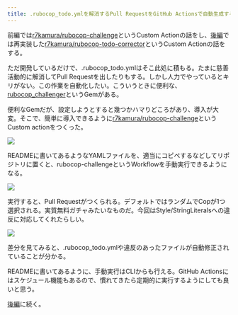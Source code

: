 ```yaml
---
title: .rubocop_todo.ymlを解消するPull RequestをGitHub Actionsで自動生成する (前編)
---
```

前編では[r7kamura/rubocop-challenge](https://github.com/r7kamura/rubocop-challenge)というCustom Actionの話をし、[後編](https://r7kamura.com/articles/2022-05-15-rubocop-todo-corrector)では再実装した[r7kamura/rubocop-todo-corrector](https://github.com/r7kamura/rubocop-todo-corrector)というCustom Actionの話をする。

ただ開発しているだけで、.rubocop\_todo.ymlはそこ此処に積もる。たまに慈善活動的に解消してPull Requestを出したりもする。しかし人力でやっているとキリがない。この作業を自動化したい。こういうときに便利な、[rubocop\_challenger](https://github.com/ryz310/rubocop_challenger)というGemがある。

便利なGemだが、設定しようとすると幾つかハマりどころがあり、導入が大変。そこで、簡単に導入できるように[r7kamura/rubocop-challenge](https://github.com/r7kamura/rubocop-challenge)というCustom actionをつくった。

![](https://lh3.googleusercontent.com/docs/ADP-6oEyGtiraoLjruapywQ8IMGYG0QONBLe34RIhtrsOvnb1BkCZtcIJE1B1P3sFKmImrYcXvfjnO-1mLiN_L7Xm54gutKY6MfvHKSu4OeGnOfnmohYJVWW4UfbpiwJZz9BPVMGAMowQiMVVGSWf2wRC6ZFOH6VTvOYhhBjVXOa2qRhYuNXrFVwEc52UrV11Vx0f3AWq7gv1roAkst9Q2ROt9xRVdgNncScLlV1_J_iYXEPmmAPfGVAo1g6_6sf3Vr57wlHx9_rxLdUT7lB9J2Z_9WDzE6e4bbuoWqQXsKrBzbhBAw-1Axhlzmn22i8RH_FiulXmFE4-foKLlrT5uO7tgBgId4bkBFxjC-YwB4QIr8IrqWbusxWe_IXEz5k7NCKNGrTFhdpdIcsmsjT0yPd9Nigx1bk5VJJei7u61X_-Tde9Lc8M4Z1T3szUUs6DRo8xLT-XnYfWT7FCyNzbH__3HXrzi7Bxhz-NvrffvHvieuHdMAxgiD73mqnzEnVdemTYs6ywnt7JDpoOHHPP1mjfqPIxe_pjF6GXgH6ICkvXvmBVXCcry6rkAHyZKDBe43W_tr64j2qJIitMjd0EAPqGBk84VXDQfGQlr1DxgvZdxnDZchSuKckaNxrqv-s4ii-g63uaye_xdWzsviJiOPsVfGmLTTcu7VOevW6StaTOdcx6FvR1_ka8aQpivutB55zg7wmdJ6f8sR6VcY8eHmJ-Ve8EhUpsywE7xGtFNqkiC1tP1W8-70j5SLG-DwaAqI2xKvgKbt1lvef6Dr0PejbnQX7RnitZD0FCkGrhY9rQdXwB6-UwdkxaBN_YnUYEZVxnMO5XhyVoxLotvFk9Aex-V9J5aTiACnoo7XEriXAN58dEiK2wVdOMQItF8w3VAxAfFc8PbGXxbQ2gA_aBPPoQ8LVa5ehPry36V3v-CunGUnMbVkS0AIIcAUpxgE1_GlgNelR-jqfg2-FP0AoZky9wC_W2BWdvyxPD1jU3vt68DYgH_18zNOS-64ZEql3UehbGxKz9joOMV6C5udyP4cDaE4T8x4_XFZIcsq2gctISr5RiAO7hziFppZOD_JMVc-yDryDyML37kuq_3BJgueyeUPGQtEx3zltPmNgwCxjJ5O9lsSDcL0dt1wpA6pa2vUeg4qvUJaXHWZVMSg0QIAGbCmNZQi5sGN23waTM1751ShVFxI7FAD827Nh2PFiah5ErPKYs3nitnyFx_ViQ4XtY0bPizqb0fvHnzQflDbvAhRSYsdr)

READMEに書いてあるようなYAMLファイルを、適当にコピペするなどしてリポジトリに置くと、rubocop-challengeというWorkflowを手動実行できるようになる。

![](https://lh3.googleusercontent.com/docs/ADP-6oEVeWHs08Qs_L-gdq5XN5FZCY9R4svCr3xicZwBHOTLSguKhg5QHYtm8EJQ2DuIZOD6yNqPhJs9bA4vIBSsGtwlFMSTsgbj35Kd7C6cyqCv-qryrnJqO33Y8qndPfaUiJRXLopM8RlW5u8ryl0kzf3jYMHnAeVfyMXO7bYtL5u6NnCNVGQX6fHQCFcYPHiBhe5t-VPDKO_5DxiQTaBH3B5IQSiglYuwT2Ye3pc8JiO7fXEwlxignPWm8SYDrf37n8403cAsSVxpt0dY2alE9EeSAmWLIjNF5dOw6CpcJiLqQPs5LXDFYIIBeigz1b-VrF4e-NlmZjvYKyXQ8lnNYqVtBA22czqCgucH1YKFb_ZNgC0yt9FijmXv0Lv_XW-zN3UzRs6VT-CMD9WcGL1K9kBzyE4gcgE88V4WjWSjqs-G51bS5lfD3-Azf3VyGPSIb8xbwY7F0i3HPkVmcm4gtUeAoTCKRdt6sW2R9h8pCN2VLUhjHySWuzYg1vQxd1MC9oMls5yhXPnPrOgi08ixNsLMRtaayKJrUfkoyhk7WnpwNAimK4dS5UQ7cpoHYAZEqT11syvGX5_DGcKSzqmBwioKxLEbLUI30YPmX8yt8re8z-aPcd9_-seDd6L2T24dmeXiYi9crUR4y9gfuZBiBK3vMD7ziALTSrRyw8yWNjzsHEHBMfrAGZAgqgebua18bKEcH-d2KEh9Yh4u_ieWvBFCkGKmyJ7Ei_NXqDJUOe18PzzdpW6fv4Db3qkNgJqDtcky5mvVheDYPILK7JNQHYE0RfUlAhk5j_Z3aNYKy-OlX9Xku1yyBDbQuQP60jlcZSalurjw43n0BF4JLvs7kvrDA86j1VKP214F6YIX3KznkK2GTQTh4W6rjGC93NBtgPx8km2vPSvQU0jbYzd11VHLu8trDfh-2JoLn-2tfrELSLMDF1Bk4d2PArcyrcHQbkvpSwD1qKXDmenlrjUeNNI0skzn9P1Aj02jCHaVquZQ3F1bg2S8TZy8_pNvUcnbXtiFMUemUYDf7bGhXlur9RyPUwEUa6g7NrwbkGzDIFgBbfZ2mJl5wdAh8SE-Lfgpz_bSxDr0sQ-L1Aoq7fJCfyiv-1FfW27lDOrPJcWPAc33DA3rwBOIecCRh3JZf9gMWxn4fWD_jB-tYNPe7l5kaVfwzmO3l-exVxYtZ8qrTPwgwcsIyoFLLSUofznElfV0_Nfdruax9-37M9K_LWcwDkDdquyggRajfYU5OJPZffmE7Oj-)

実行すると、Pull Requestがつくられる。デフォルトではランダムでCopが1つ選択される。実質無料ガチャみたいなものだ。今回はStyle/StringLiteralsへの違反に対応してくれたらしい。

![](https://lh3.googleusercontent.com/docs/ADP-6oE5i6gCPvS6vOHKtiUFsBu5Jg5SQDQFRnHf2PUU78VuSuJtdhojL3MmSsdHEnaRifJAwkt5ZXk9Bpy550cnHONt5zxnuQMY1hx8_-iEM445YQosEzDr8_UWpMSbjaNTkbdtxdSSKRxzdGJts0tS-QbiPhFArfWMqaPMxYu6B6qJpqMmRJC4y6pBdpxywb--6tJLk8jeZBAptdZ84Qb_K-0XNXUtbCd-rFLGuQQ4NkjH89wZltcB0Ty7NMArKJZgjqSvVghsLgAKMFkT2aFchP7CTY1Gm3FReQqCKk4opDwUw4LYK9F0dEz2p5JNF1BUGNugtFTHOYYYlS97IOzU18rm8l4its-6sIEtqsS5ykj00pzmubX6AMwqRszf2D1ML5tstcA44bU41bJNG7gZ_2lAfp_jsp2KAqWO431jNZwSwKETkeGSZ64pQGm0QP-4RSD6epd-oZD3oNn5Jwb2O0353Xc6kQe3hJA3oMwSz5jqGpE5N50Q6ogxN3PwHvnDyQhWCvb7Ni9OMdE82gkJhbXhpwRpjtIKNi7Cwy5SAubcGW1KFDLFIgNXiAtPXuLkeYKZ4p4BihppRTvo4FwV19YBe1rU6HmQBq7Mj2Er2tSyBCojz4QL_Phw_gQtR2lUxWeiiPZxC4NwuOsq8F8ZWZTmxr0wfuETsJikHV6-3ztCQdViALZLR4VR2jtyNTWrjuVTe_e3f35N3rndnRxVS5YONUuWded0tw1CaiXzTrY6PXR337FOIkG2ne_ukzX2PWAmFME4j6fY-QYp0bBqyeqepiwzGG4RrlpOV0Kcew34JvQxk57TyNnF6NwWC3iflerjJqUGe0RTYUx1CrMpA1H5LK1BgwypkrexNoxfkf2LoJPf7Y0oRpClOysKkPrv8_4synSNEWNJG8uxQxEtzbP3dGvYZUGXQDV-Xsbp9iDpavQ9T4D_8-GGJmAEH3FzMV6a315CQWLzdcos1x6dayAumirt5ZTqHxVx32B5gtVerDWvhv-Q-98-9dxg_tWpcjrW67vksrIs9bwh2MEJNXvGVwqsmbw532usE3am7UGDr0ZBAR8vABj2r7l-E14jPxJtHmNvPAjJtjulcsh5BYwOWm2I-KCg9DRdT4aPaXQmzCpyr6tst2cz36IsA1ZM8J1BsLmTlUn9oCH1kQq5XOSVHg4et_Rl3wMrYZxbctNMzxwiGhUd1jnCjsAN8h7AsJ8H12RDXS07EJ0AzNvUYtnMF8IEWSdD_whJLsAN-ryybLxW)

差分を見てみると、.rubocop\_todo.ymlや違反のあったファイルが自動修正されていることが分かる。

READMEに書いてあるように、手動実行はCLIからも行える。GitHub Actionsにはスケジュール機能もあるので、慣れてきたら定期的に実行するようにしても良いと思う。

[後編](https://r7kamura.com/articles/2022-05-15-rubocop-todo-corrector)に続く。
